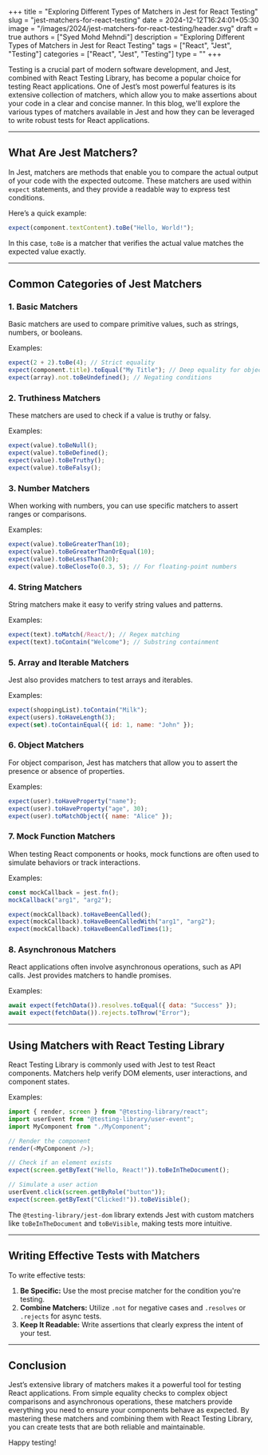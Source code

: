 +++
title = "Exploring Different Types of Matchers in Jest for React Testing"
slug = "jest-matchers-for-react-testing"
date = 2024-12-12T16:24:01+05:30
image = "/images/2024/jest-matchers-for-react-testing/header.svg"
draft = true
authors = ["Syed Mohd Mehndi"]
description = "Exploring Different Types of Matchers in Jest for React Testing"
tags = ["React", "Jest", "Testing"]
categories = ["React", "Jest", "Testing"]
type = ""
+++

Testing is a crucial part of modern software development, and Jest, combined with React Testing Library, has become a popular choice for testing React applications. One of Jest’s most powerful features is its extensive collection of matchers, which allow you to make assertions about your code in a clear and concise manner. In this blog, we'll explore the various types of matchers available in Jest and how they can be leveraged to write robust tests for React applications.

---

## What Are Jest Matchers?

In Jest, matchers are methods that enable you to compare the actual output of your code with the expected outcome. These matchers are used within `expect` statements, and they provide a readable way to express test conditions.

Here’s a quick example:
```javascript
expect(component.textContent).toBe("Hello, World!");
```
In this case, `toBe` is a matcher that verifies the actual value matches the expected value exactly.

---

## Common Categories of Jest Matchers

### 1. **Basic Matchers**
Basic matchers are used to compare primitive values, such as strings, numbers, or booleans.

Examples:
```javascript
expect(2 + 2).toBe(4); // Strict equality
expect(component.title).toEqual("My Title"); // Deep equality for objects or arrays
expect(array).not.toBeUndefined(); // Negating conditions
```

### 2. **Truthiness Matchers**
These matchers are used to check if a value is truthy or falsy.

Examples:
```javascript
expect(value).toBeNull();
expect(value).toBeDefined();
expect(value).toBeTruthy();
expect(value).toBeFalsy();
```

### 3. **Number Matchers**
When working with numbers, you can use specific matchers to assert ranges or comparisons.

Examples:
```javascript
expect(value).toBeGreaterThan(10);
expect(value).toBeGreaterThanOrEqual(10);
expect(value).toBeLessThan(20);
expect(value).toBeCloseTo(0.3, 5); // For floating-point numbers
```

### 4. **String Matchers**
String matchers make it easy to verify string values and patterns.

Examples:
```javascript
expect(text).toMatch(/React/); // Regex matching
expect(text).toContain("Welcome"); // Substring containment
```

### 5. **Array and Iterable Matchers**
Jest also provides matchers to test arrays and iterables.

Examples:
```javascript
expect(shoppingList).toContain("Milk");
expect(users).toHaveLength(3);
expect(set).toContainEqual({ id: 1, name: "John" });
```

### 6. **Object Matchers**
For object comparison, Jest has matchers that allow you to assert the presence or absence of properties.

Examples:
```javascript
expect(user).toHaveProperty("name");
expect(user).toHaveProperty("age", 30);
expect(user).toMatchObject({ name: "Alice" });
```

### 7. **Mock Function Matchers**
When testing React components or hooks, mock functions are often used to simulate behaviors or track interactions.

Examples:
```javascript
const mockCallback = jest.fn();
mockCallback("arg1", "arg2");

expect(mockCallback).toHaveBeenCalled();
expect(mockCallback).toHaveBeenCalledWith("arg1", "arg2");
expect(mockCallback).toHaveBeenCalledTimes(1);
```

### 8. **Asynchronous Matchers**
React applications often involve asynchronous operations, such as API calls. Jest provides matchers to handle promises.

Examples:
```javascript
await expect(fetchData()).resolves.toEqual({ data: "Success" });
await expect(fetchData()).rejects.toThrow("Error");
```

---

## Using Matchers with React Testing Library

React Testing Library is commonly used with Jest to test React components. Matchers help verify DOM elements, user interactions, and component states.

Examples:
```javascript
import { render, screen } from "@testing-library/react";
import userEvent from "@testing-library/user-event";
import MyComponent from "./MyComponent";

// Render the component
render(<MyComponent />);

// Check if an element exists
expect(screen.getByText("Hello, React!")).toBeInTheDocument();

// Simulate a user action
userEvent.click(screen.getByRole("button"));
expect(screen.getByText("Clicked!")).toBeVisible();
```

The `@testing-library/jest-dom` library extends Jest with custom matchers like `toBeInTheDocument` and `toBeVisible`, making tests more intuitive.

---

## Writing Effective Tests with Matchers

To write effective tests:
1. **Be Specific:** Use the most precise matcher for the condition you're testing.
2. **Combine Matchers:** Utilize `.not` for negative cases and `.resolves` or `.rejects` for async tests.
3. **Keep It Readable:** Write assertions that clearly express the intent of your test.

---

## Conclusion

Jest’s extensive library of matchers makes it a powerful tool for testing React applications. From simple equality checks to complex object comparisons and asynchronous operations, these matchers provide everything you need to ensure your components behave as expected. By mastering these matchers and combining them with React Testing Library, you can create tests that are both reliable and maintainable.

Happy testing!
